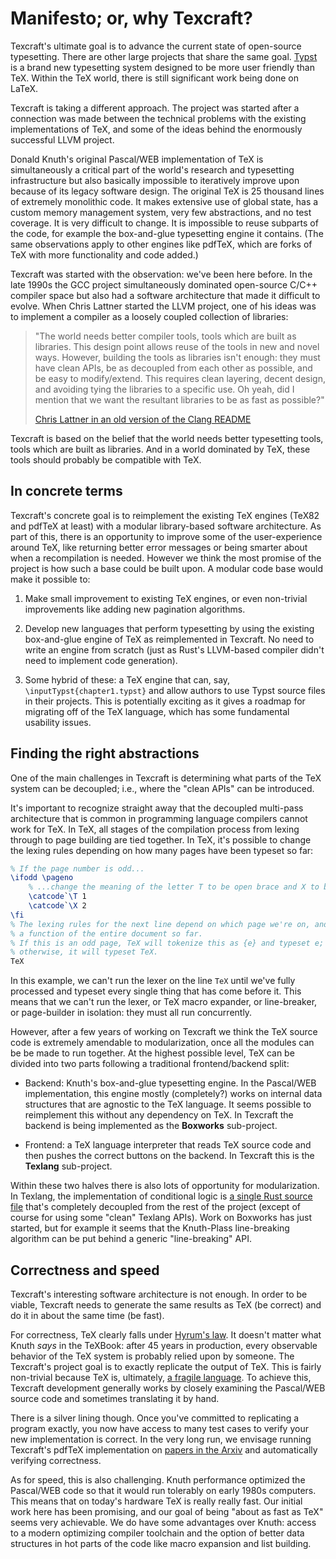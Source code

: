 # Manifesto; or, why Texcraft?

Texcraft's ultimate goal is to advance the current
    state of open-source typesetting.
There are other large projects that share the same goal.
[Typst](https://typst.app/) is a brand new typesetting system designed to be more
    user friendly than TeX.
Within the TeX world, there is still significant work being done on LaTeX.

Texcraft is taking a different approach.
The project was started after a connection was made
    between the technical problems with the existing implementations of TeX,
    and some of the ideas behind the enormously successful LLVM project.

Donald Knuth's original Pascal/WEB implementation of TeX
    is simultaneously a critical part of the world's research and typesetting infrastructure
    but also basically impossible to iteratively improve upon because of its legacy software design.
The original TeX is 25 thousand lines of extremely monolithic code.
It makes extensive use of global state,
    has a custom memory management system,
    very few abstractions,
    and no test coverage.
It is very difficult to change.
It is impossible to reuse subparts of the code,
    for example the box-and-glue typesetting engine it contains.
(The same observations apply to other engines like pdfTeX, which are forks of TeX with more functionality and code added.)

Texcraft was started with the observation: we've been here before.
In the late 1990s the GCC project
    simultaneously dominated open-source C/C++ compiler space
    but also had a software architecture that made it difficult to evolve.
When Chris Lattner started the LLVM project, one of his ideas
    was to implement a compiler as a loosely coupled collection of libraries:

> "The world needs better compiler tools, tools which are built as libraries. This
    design point allows reuse of the tools in new and novel ways. However, building
    the tools as libraries isn't enough: they must have clean APIs, be as
    decoupled from each other as possible, and be easy to modify/extend.  This
    requires clean layering, decent design, and avoiding tying the libraries to a
>    specific use.  Oh yeah, did I mention that we want the resultant libraries to
>    be as fast as possible?"
>
>   [Chris Lattner in an old version of the Clang README](https://github.com/llvm/llvm-project/tree/llvmorg-2.6.0/clang)

Texcraft is based on the belief that
    the world needs better typesetting tools, tools which are built as libraries.
And in a world dominated by TeX, these tools should probably be compatible with TeX.

## In concrete terms

Texcraft's concrete goal is to reimplement the existing TeX engines (TeX82 and pdfTeX at least)
with a modular library-based software architecture.
As part of this, there is an opportunity to improve some of the user-experience around TeX,
    like returning better error messages or being smarter about
    when a recompilation is needed.
However we think the most promise of the project is how such a base could be built upon.
A modular code base would make it possible to:

1. Make small improvement to existing TeX engines,
    or even non-trivial improvements like adding new pagination algorithms.

1. Develop new languages that perform typesetting by using the existing
    box-and-glue engine of TeX as reimplemented in Texcraft.
    No need to write an engine from scratch
    (just as Rust's LLVM-based compiler didn't need to implement code generation).

1. Some hybrid of these: a TeX engine that can, say, `\inputTypst{chapter1.typst}`
    and allow authors to use Typst source files in their projects.
    This is potentially exciting as it gives a roadmap for migrating off of the TeX language,
    which has some fundamental usability issues.

## Finding the right abstractions

One of the main challenges in Texcraft is determining what parts of the TeX system
    can be decoupled; i.e., where the "clean APIs" can be introduced.

It's important to recognize straight away that the decoupled multi-pass architecture
    that is common in programming language compilers cannot work for TeX.
In TeX, all stages of the compilation process from lexing through to page building are tied together.
In TeX, it's possible to change the lexing rules depending on how many pages have been typeset so far:

```tex
% If the page number is odd...
\ifodd \pageno
    % ...change the meaning of the letter T to be open brace and X to be close brace
    \catcode`\T 1
    \catcode`\X 2
\fi
% The lexing rules for the next line depend on which page we're on, and are thus
% a function of the entire document so far.
% If this is an odd page, TeX will tokenize this as {e} and typeset e;
% otherwise, it will typeset TeX.
TeX
```

In this example, we can't run the lexer on the line `TeX` until we've fully processed and typeset
every single thing that has come before it.
This means that we can't run the lexer, or TeX macro expander, or line-breaker, or page-builder
    in isolation: they must all run concurrently.


However, after a few years of working on Texcraft we think the TeX source code is extremely amendable to 
    modularization, once all the modules can be be made to run together.
At the highest possible level, TeX can be divided into two parts
    following a traditional frontend/backend split:

- Backend: Knuth's box-and-glue typesetting engine.
    In the Pascal/WEB implementation, this engine mostly (completely?) works on internal data
    structures that are agnostic to the TeX language.
    It seems possible to reimplement this without any dependency on TeX.
    In Texcraft the backend is being implemented as the **Boxworks** sub-project.

- Frontend: a TeX language interpreter that reads TeX source code and then pushes
    the correct buttons on the backend.
    In Texcraft this is the **Texlang** sub-project.


Within these two halves there is also lots of opportunity for modularization.
In Texlang, the implementation of conditional logic is [a single Rust source
    file](https://github.com/jamespfennell/texcraft/blob/main/crates/texlang-stdlib/src/conditional.rs)
    that's completely decoupled from the rest of the project 
    (except of course for using some "clean" Texlang APIs).
Work on Boxworks has just started,
    but for example it seems that the Knuth-Plass line-breaking algorithm can be put behind
    a generic "line-breaking" API.


## Correctness and speed

Texcraft's interesting software architecture is not enough.
In order to be viable, Texcraft needs to generate the same results
    as TeX (be correct) and do it in about the same time (be fast).

For correctness, TeX clearly falls under [Hyrum's law](https://www.hyrumslaw.com/).
It doesn't matter what Knuth _says_ in the TeXBook:
after 45 years in production, every observable behavior of the TeX system
    is probably relied upon by someone.
The Texcraft's project goal is to exactly replicate the output of TeX.
This is fairly non-trivial because TeX is, ultimately, 
[a fragile language](https://jpfennell.com/posts/tex-expansion-edge-case/]).
To achieve this, Texcraft development generally works by closely examining the Pascal/WEB source code
    and sometimes translating it by hand.

There is a silver lining though.
Once you've committed to replicating a program exactly, you now have access
    to many test cases to verify your new implementation is correct.
In the very long run, we envisage running Texcraft's pdfTeX implementation
    on [papers in the Arxiv](https://arxiv.org/) and automatically verifying correctness.

As for speed, this is also challenging.
Knuth performance optimized the Pascal/WEB code so that it would run tolerably on early 1980s computers.
This means that on today's hardware TeX is really really fast.
Our initial work here has been promising, and our goal of being
    "about as fast as TeX" seems very achievable.
We do have some advantages over Knuth:
    access to a modern optimizing compiler toolchain
    and the option of better data structures in hot parts of the code like macro expansion
    and list building.




